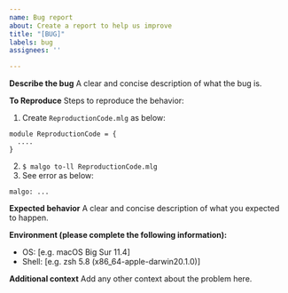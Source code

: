 ```yaml
---
name: Bug report
about: Create a report to help us improve
title: "[BUG]"
labels: bug
assignees: ''

---
```


**Describe the bug**
A clear and concise description of what the bug is.

**To Reproduce**
Steps to reproduce the behavior:
1. Create `ReproductionCode.mlg` as below:
```
module ReproductionCode = {
  ....
}
```
2. `$ malgo to-ll ReproductionCode.mlg`
3. See error as below:
```
malgo: ...
```

**Expected behavior**
A clear and concise description of what you expected to happen.

**Environment (please complete the following information):**
 - OS: [e.g. macOS Big Sur 11.4]
 - Shell: [e.g. zsh 5.8 (x86_64-apple-darwin20.1.0)]

**Additional context**
Add any other context about the problem here.
